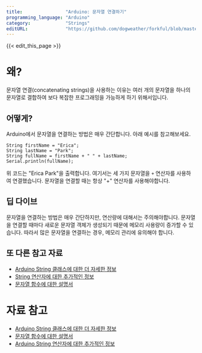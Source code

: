 ```yaml
---
title:                "Arduino: 문자열 연결하기"
programming_language: "Arduino"
category:             "Strings"
editURL:              "https://github.com/dogweather/forkful/blob/master/content/ko/arduino/concatenating-strings.md"
---
```


{{< edit_this_page >}}

# 왜?
문자열 연결(concatenating strings)을 사용하는 이유는 여러 개의 문자열을 하나의 문자열로 결합하여 보다 복잡한 프로그래밍을 가능하게 하기 위해서입니다.

## 어떻게?
Arduino에서 문자열을 연결하는 방법은 매우 간단합니다. 아래 예시를 참고해보세요. 

```Arduino
String firstName = "Erica";
String lastName = "Park";
String fullName = firstName + " " + lastName;
Serial.println(fullName);
```

위 코드는 "Erica Park"을 출력합니다. 여기서는 세 가지 문자열을 `+` 연산자를 사용하여 연결했습니다. 문자열을 연결할 때는 항상 "+" 연산자를 사용해야합니다.

## 딥 다이브
문자열을 연결하는 방법은 매우 간단하지만, 연산량에 대해서는 주의해야합니다. 문자열을 연결할 때마다 새로운 문자열 객체가 생성되기 때문에 메모리 사용량이 증가할 수 있습니다. 따라서 많은 문자열을 연결하는 경우, 메모리 관리에 유의해야 합니다.

## 또 다른 참고 자료
- [Arduino String 클래스에 대한 더 자세한 정보](http://arduino.cc/reference/en/language/variables/data-types/stringobject/)
- [String 연산자에 대한 추가적인 정보](http://arduino.cc/reference/en/language/variables/data-types/string/operators/)
- [문자열 함수에 대한 설명서](http://arduino.cc/en/reference/string/functions)

# 자료 참고
- [Arduino String 클래스에 대한 더 자세한 정보](http://arduino.cc/reference/en/language/variables/data-types/stringobject/)
- [문자열 함수에 대한 설명서](http://arduino.cc/en/reference/string/functions)
- [Arduino String 연산자에 대한 추가적인 정보](http://arduino.cc/reference/en/language/variables/data-types/string/operators/)